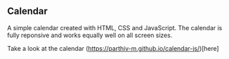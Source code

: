 ## Calendar

A simple calendar created with HTML, CSS and JavaScript. The calendar is fully reponsive and works equally well on all screen sizes.

Take a look at the calendar (https://parthiv-m.github.io/calendar-js/)[here]